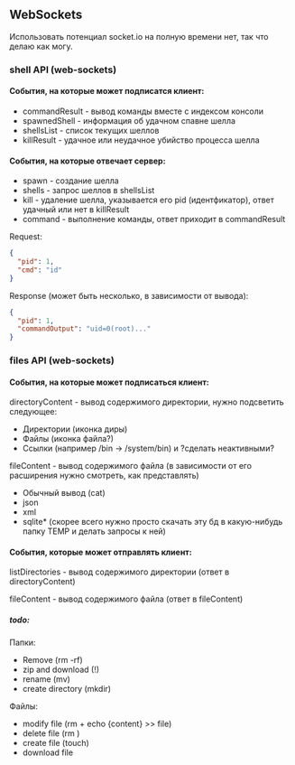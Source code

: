 ## WebSockets

Использовать потенциал socket.io на полную времени нет, так что делаю как могу.

### shell API (web-sockets)

#### События, на которые может подписатся клиент:

* commandResult - вывод команды вместе с индексом консоли
* spawnedShell - информация об удачном спавне шелла
* shellsList - список текущих шеллов
* killResult - удачное или неудачное убийство процесса шелла

#### События, на которые отвечает сервер:

* spawn - создание шелла
* shells - запрос шеллов в shellsList
* kill - удаление шелла, указывается его pid (идентфикатор), ответ удачный или нет в killResult
* command - выполнение команды, ответ приходит в commandResult

Request:

```json
{
  "pid": 1,
  "cmd": "id"
}
```

Response (может быть несколько, в зависимости от вывода):

```json
{
  "pid": 1,
  "commandOutput": "uid=0(root)..."
}
```

### files API (web-sockets)

#### События, на которые может подписаться клиент:

directoryContent - вывод содержимого директории, нужно подсветить следующее:

* Директории (иконка диры)
* Файлы (иконка файла?)
* Ссылки (например /bin -> /system/bin) и ?сделать неактивными?

fileContent - вывод содержимого файла (в зависимости от его расширения нужно смотреть, как представлять)

* Обычный вывод (cat)
* json
* xml
* sqlite* (скорее всего нужно просто скачать эту бд в какую-нибудь папку TEMP и делать запросы к ней)

#### События, которые может отправлять клиент:

listDirectories - вывод содержимого директории (ответ в directoryContent)

fileContent - вывод содержимого файла (ответ в fileContent)

##### todo:

Папки:

* Remove (rm -rf)
* zip and download (!)
* rename (mv)
* create directory (mkdir)

Файлы:

* modify file (rm + echo {content} >> file)
* delete file (rm )
* create file (touch)
* download file 



